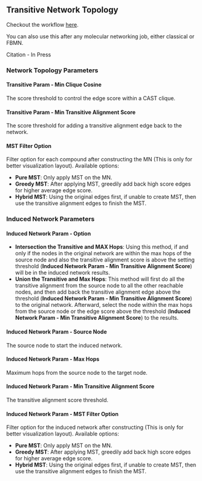 ## Transitive Network Topology

Checkout the workflow [here](https://gnps2.org/workflowinput?workflowname=Transitive_alignment_workflow). 

You can also use this after any molecular networking job, either classical or FBMN. 

Citation - In Press

### Network Topology Parameters

#### Transitive Param - Min Clique Cosine
The score threshold to control the edge score within a CAST clique.

#### Transitive Param - Min Transitive Alignment Score
The score threshold for adding a transitive alignment edge back to the network.

#### MST Filter Option
Filter option for each compound after constructing the MN (This is only for better visualization layout). Available options:
- **Pure MST**: Only apply MST on the MN.
- **Greedy MST**: After applying MST, greedily add back high score edges for higher average edge score.
- **Hybrid MST**: Using the original edges first, if unable to create MST, then use the transitive alignment edges to finish the MST.

### Induced Network Parameters

#### Induced Network Param - Option
- **Intersection the Transitive and MAX Hops**: Using this method, if and only if the nodes in the original network are within the max hops of the source node and also the transitive alignment score is above the setting threshold (**Induced Network Param - Min Transitive Alignment Score**) will be in the induced network results.
- **Union the Transitive and Max Hops**: This method will first do all the transitive alignment from the source node to all the other reachable nodes, and then add back the transitive alignment edge above the threshold (**Induced Network Param - Min Transitive Alignment Score**) to the original network. Afterward, select the node within the max hops from the source node or the edge score above the threshold (**Induced Network Param - Min Transitive Alignment Score**) to the results.

#### Induced Network Param - Source Node
The source node to start the induced network.

#### Induced Network Param - Max Hops
Maximum hops from the source node to the target node.

#### Induced Network Param - Min Transitive Alignment Score
The transitive alignment score threshold.

#### Induced Network Param - MST Filter Option
Filter option for the induced network after constructing (This is only for better visualization layout). Available options:
- **Pure MST**: Only apply MST on the MN.
- **Greedy MST**: After applying MST, greedily add back high score edges for higher average edge score.
- **Hybrid MST**: Using the original edges first, if unable to create MST, then use the transitive alignment edges to finish the MST.
